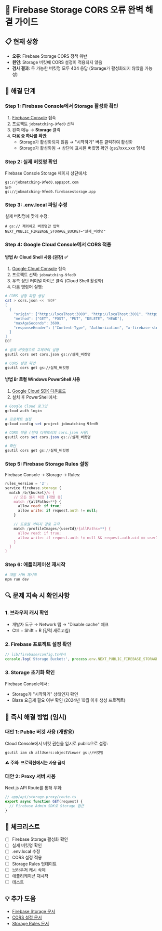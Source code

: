 # 🔧 Firebase Storage CORS 오류 완벽 해결 가이드

## 📋 현재 상황
- **오류**: Firebase Storage CORS 정책 위반
- **원인**: Storage 버킷에 CORS 설정이 적용되지 않음
- **검사 결과**: 두 가능한 버킷명 모두 404 응답 (Storage가 활성화되지 않았을 가능성)

## 🎯 해결 단계

### Step 1: Firebase Console에서 Storage 활성화 확인
1. [Firebase Console](https://console.firebase.google.com) 접속
2. 프로젝트 `jobmatching-9fed0` 선택
3. 왼쪽 메뉴 → **Storage** 클릭
4. **다음 중 하나를 확인**:
   - Storage가 활성화되지 않음 → "시작하기" 버튼 클릭하여 활성화
   - Storage가 활성화됨 → 상단에 표시된 버킷명 확인 (gs://xxx.xxx 형식)

### Step 2: 실제 버킷명 확인
Firebase Console Storage 페이지 상단에서:
```
gs://jobmatching-9fed0.appspot.com
또는
gs://jobmatching-9fed0.firebasestorage.app
```

### Step 3: .env.local 파일 수정
실제 버킷명에 맞게 수정:
```env
# gs:// 제외하고 버킷명만 입력
NEXT_PUBLIC_FIREBASE_STORAGE_BUCKET="실제_버킷명"
```

### Step 4: Google Cloud Console에서 CORS 적용

#### 방법 A: Cloud Shell 사용 (권장) ✅
1. [Google Cloud Console](https://console.cloud.google.com) 접속
2. 프로젝트 선택: `jobmatching-9fed0`
3. 우측 상단 터미널 아이콘 클릭 (Cloud Shell 활성화)
4. 다음 명령어 실행:

```bash
# CORS 설정 파일 생성
cat > cors.json << 'EOF'
[
  {
    "origin": ["http://localhost:3000", "http://localhost:3001", "https://*.vercel.app"],
    "method": ["GET", "POST", "PUT", "DELETE", "HEAD"],
    "maxAgeSeconds": 3600,
    "responseHeader": ["Content-Type", "Authorization", "x-firebase-storage-version", "x-goog-content-length-range"]
  }
]
EOF

# 실제 버킷명으로 교체하여 실행
gsutil cors set cors.json gs://실제_버킷명

# CORS 설정 확인
gsutil cors get gs://실제_버킷명
```

#### 방법 B: 로컬 Windows PowerShell 사용
1. [Google Cloud SDK 다운로드](https://cloud.google.com/sdk/docs/install)
2. 설치 후 PowerShell에서:

```powershell
# Google Cloud 로그인
gcloud auth login

# 프로젝트 설정
gcloud config set project jobmatching-9fed0

# CORS 적용 (현재 디렉토리의 cors.json 사용)
gsutil cors set cors.json gs://실제_버킷명

# 확인
gsutil cors get gs://실제_버킷명
```

### Step 5: Firebase Storage Rules 설정
Firebase Console → Storage → Rules:

```javascript
rules_version = '2';
service firebase.storage {
  match /b/{bucket}/o {
    // 모든 읽기 허용 (개발 중)
    match /{allPaths=**} {
      allow read: if true;
      allow write: if request.auth != null;
    }
    
    // 프로필 이미지 경로 규칙
    match /profileImages/{userId}/{allPaths=**} {
      allow read: if true;
      allow write: if request.auth != null && request.auth.uid == userId;
    }
  }
}
```

### Step 6: 애플리케이션 재시작
```bash
# 개발 서버 재시작
npm run dev
```

## 🔍 문제 지속 시 확인사항

### 1. 브라우저 캐시 확인
- 개발자 도구 → Network 탭 → "Disable cache" 체크
- Ctrl + Shift + R (강력 새로고침)

### 2. Firebase 프로젝트 설정 확인
```javascript
// lib/firebase/config.ts에서
console.log('Storage Bucket:', process.env.NEXT_PUBLIC_FIREBASE_STORAGE_BUCKET);
```

### 3. Storage 초기화 확인
Firebase Console에서:
- Storage가 "시작하기" 상태인지 확인
- Blaze 요금제 필요 여부 확인 (2024년 10월 이후 생성 프로젝트)

## 🚨 즉시 해결 방법 (임시)

### 대안 1: Public 버킷 사용 (개발용)
Cloud Console에서 버킷 권한을 임시로 public으로 설정:
```bash
gsutil iam ch allUsers:objectViewer gs://버킷명
```
**⚠️ 주의: 프로덕션에서는 사용 금지**

### 대안 2: Proxy 서버 사용
Next.js API Route를 통해 우회:
```javascript
// app/api/storage-proxy/route.ts
export async function GET(request) {
  // Firebase Admin SDK로 Storage 접근
}
```

## 📝 체크리스트
- [ ] Firebase Storage 활성화 확인
- [ ] 실제 버킷명 확인
- [ ] .env.local 수정
- [ ] CORS 설정 적용
- [ ] Storage Rules 업데이트
- [ ] 브라우저 캐시 삭제
- [ ] 애플리케이션 재시작
- [ ] 테스트

## 💡 추가 도움
- [Firebase Storage 문서](https://firebase.google.com/docs/storage/web/start)
- [CORS 설정 문서](https://cloud.google.com/storage/docs/configuring-cors)
- [Storage Rules 문서](https://firebase.google.com/docs/storage/security)